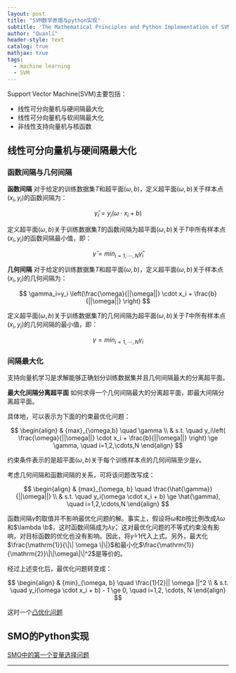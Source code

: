 ```yaml
---
layout: post
title: "SVM数学原理与python实现"
subtitle: 'The Mathematical Principles and Python Implementation of SVM'
author: "Quanli"
header-style: text
catalog: true
mathjax: true
tags:
  - machine learning
  - SVM
---
```


Support Vector Machine(SVM)主要包括：
* 线性可分向量机与硬间隔最大化
* 线性可分向量机与软间隔最大化
* 非线性支持向量机与核函数

## 线性可分向量机与硬间隔最大化

### 函数间隔与几何间隔
**函数间隔** 对于给定的训练数据集$T$和超平面$(\omega,b)$，定义超平面$(\omega,b)$关于样本点$(x_i,y_i)$的函数间隔为：

$$
\hat{\gamma}_i=y_i(\omega \cdot x_i + b)
$$

定义超平面$(\omega, b)$关于训练数据集$T$的函数间隔为超平面$(\omega,b)$关于$T$中所有样本点$(x_i, y_i)$的函数间隔最小值，即：

$$
\hat{\gamma}={min}_{i=1,\cdots,N}\hat{\gamma}_i
$$

**几何间隔** 对于给定的训练数据集$T$和超平面$(\omega,b)$，定义超平面$(\omega,b)$关于样本点$(x_i,y_i)$的几何间隔为：

$$
\gamma_i=y_i \left(\frac{\omega}{||\omega||} \cdot x_i + \frac{b}{||\omega||} \right)
$$

定义超平面$(\omega, b)$关于训练数据集$T$的几何间隔为超平面$(\omega,b)$关于$T$中所有样本点$(x_i,y_i)$的几何间隔的最小值，即：

$$
\gamma={min}_{i=1,\cdots,N} \gamma_i
$$


### 间隔最大化
支持向量机学习是求解能够正确划分训练数据集并且几何间隔最大的分离超平面。

**最大化间隔分离超平面** 如何求得一个几何间隔最大的分离超平面，即最大间隔分离超平面。

具体地，可以表示为下面的约束最优化问题：

$$
\begin{align}
& {max}_{\omega,b} \quad \gamma \\
& s.t. \quad y_i\left( \frac{\omega}{||\omega||} \cdot x_i + \frac{b}{||\omega||} \right) \ge \gamma, \quad i=1,2,\cdots,N
\end{align}
$$

约束条件表示的是超平面$(\omega, b)$关于每个训练样本点的几何间隔至少是$\gamma$。

考虑几何间隔和函数间隔的关系，可将该问题改写成：

$$
\begin{align}
& {max}_{\omega, b} \quad \frac{\hat{\gamma}}{||\omega||} \\
& s.t. \quad y_i(\omega \cdot x_i + b) \ge \hat{\gamma}, \quad i=1,2,\cdots,N
\end{align}
$$


函数间隔$\hat{\gamma}$的取值并不影响最优化问题的解。事实上，假设将$\omega$和$b$按比例改成$\lambda \omega$和$\lambda \b$，这时函数间隔成为$\lambda \hat{\gamma}$，这对最优化问题的不等式约束没有影响，对目标函数的优化也没有影响。因此，将$\hat{\gamma}$=1代入上式。另外，最大化$\frac{\mathrm{1}}{\|\| \omega \|\|}$和最小化$\frac{\mathrm{1}}{\mathrm{2}}\|\|\omega\|\|^2$是等价的。

经过上述变化后，最优化问题转变成：

$$
\begin{align}
& {min}_{\omega, b} \quad \frac{1}{2}|| \omega ||^2  \\
& s.t. \quad y_i(\omega \cdot x_i + b) - 1 \ge 0, \quad i=1,2, \cdots, N
\end{align}
$$

这时一个[凸优化问题](https://clgsnail.github.io/2018/11/21/math-convex-quadratic-programming/)



## SMO的Python实现
[SMO中的第一个变量选择问题](https://blog.csdn.net/wjj5881005/article/details/52371279)

---

